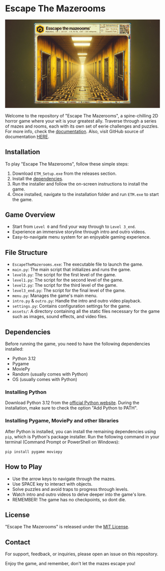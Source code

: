 # Escape The Mazerooms

![Escape the Mazerooms](preview.jpg)

Welcome to the repository of "Escape The Mazerooms", a spine-chilling 2D horror game where your wit is your greatest ally. Traverse through a series of mazes and rooms, each with its own set of eerie challenges and puzzles.
For more info, check the [documentation](https://etb-documentation.vercel.app/). Also, visit GitHub source of documentation [HERE](https://github.com/hody109/ETB-Documentation).

## Installation

To play "Escape The Mazerooms", follow these simple steps:

1. Download `ETM_Setup.exe` from the releases section.
2. Install the [dependencies](#Dependencies).
3. Run the installer and follow the on-screen instructions to install the game.
4. Once installed, navigate to the installation folder and run `ETM.exe` to start the game.

## Game Overview

- Start from `Level 0` and find your way through to `Level 3_end`.
- Experience an immersive storyline through intro and outro videos.
- Easy-to-navigate menu system for an enjoyable gaming experience.

## File Structure

- `EscapeTheMazerooms.exe`: The executable file to launch the game.
- `main.py`: The main script that initializes and runs the game.
- `level0.py`: The script for the first level of the game.
- `level1.py`: The script for the second level of the game.
- `level2.py`: The script for the third level of the game.
- `level3_end.py`: The script for the final level of the game.
- `menu.py`: Manages the game's main menu.
- `intro.py` & `outro.py`: Handle the intro and outro video playback.
- `settings.py`: Contains configuration settings for the game.
- `assets/`: A directory containing all the static files necessary for the game such as images, sound effects, and video files.

## Dependencies

Before running the game, you need to have the following dependencies installed:

- Python 3.12
- Pygame
- MoviePy
- Random (usually comes with Python)
- OS (usually comes with Python)

### Installing Python

Download Python 3.12 from the [official Python website](https://www.python.org/downloads/). During the installation, make sure to check the option "Add Python to PATH".

### Installing Pygame, MoviePy and other libraries

After Python is installed, you can install the remaining dependencies using `pip`, which is Python's package installer. Run the following command in your terminal (Command Prompt or PowerShell on Windows):

`pip install pygame moviepy`

## How to Play

- Use the arrow keys to navigate through the mazes.
- Use SPACE key to interact with objects.
- Solve puzzles and avoid traps to progress through levels.
- Watch intro and outro videos to delve deeper into the game's lore.
- REMEMBER! The game has no checkpoints, so dont die.

## License

"Escape The Mazerooms" is released under the [MIT License](LICENSE.txt).

## Contact

For support, feedback, or inquiries, please open an issue on this repository.

Enjoy the game, and remember, don't let the mazes escape you!
